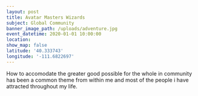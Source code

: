 ```yaml
---
layout: post
title: Avatar Masters Wizards
subject: Global Community
banner_image_path: /uploads/adventure.jpg
event_datetime: 2020-01-01 10:00:00
location:
show_map: false
latitude: '40.333743'
longitude: '-111.6822697'
---
```


How to accomodate the greater good possible for the whole in community has been a common theme from within me and most of the people i have attracted throughout my life.&nbsp;

&nbsp;

&nbsp;